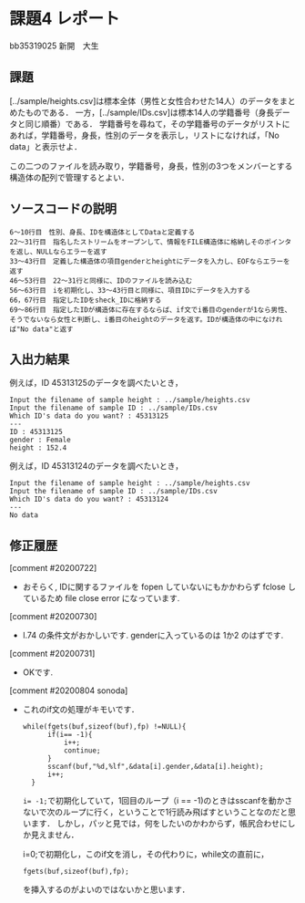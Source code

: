 # 課題4 レポート

bb35319025 新開　大生

## 課題

[../sample/heights.csv]は標本全体（男性と女性合わせた14人）のデータをまとめたものである．
一方，[../sample/IDs.csv]は標本14人の学籍番号（身長データと同じ順番）である．
学籍番号を尋ねて，その学籍番号のデータがリストにあれば，学籍番号，身長，性別のデータを表示し，リストになければ，「No data」と表示せよ．

この二つのファイルを読み取り，学籍番号，身長，性別の3つをメンバーとする構造体の配列で管理するとよい．

## ソースコードの説明

    6～10行目　性別、身長、IDを構造体としてDataと定義する
    22～31行目　指名したストリームをオープンして、情報をFILE構造体に格納しそのポインタを返し、NULLならエラーを返す
    33～43行目　定義した構造体の項目genderとheightにデータを入力し、EOFならエラーを返す
    46～53行目　22～31行と同様に、IDのファイルを読み込む
    56～63行目　iを初期化し、33～43行目と同様に、項目IDにデータを入力する
    66，67行目　指定したIDをsheck_IDに格納する
    69～86行目　指定したIDが構造体に存在するならば、if文でi番目のgenderが1なら男性、そうでないなら女性と判断し、i番目のheightのデータを返す。IDが構造体の中になければ"No data"と返す

## 入出力結果

例えば，ID 45313125のデータを調べたいとき，

```
Input the filename of sample height : ../sample/heights.csv
Input the filename of sample ID : ../sample/IDs.csv
Which ID's data do you want? : 45313125
---
ID : 45313125
gender : Female
height : 152.4
```

例えば，ID 45313124のデータを調べたいとき，

```
Input the filename of sample height : ../sample/heights.csv
Input the filename of sample ID : ../sample/IDs.csv
Which ID's data do you want? : 45313124
---
No data
```

## 修正履歴
[comment #20200722]
- おそらく, IDに関するファイルを fopen していないにもかかわらず fclose しているため file close error になっています. 

[comment #20200730]
- l.74 の条件文がおかしいです. genderに入っているのは 1か2 のはずです. 

[comment #20200731]
- OKです. 

[comment #20200804 sonoda]
- これのif文の処理がキモいです．
  ```
  while(fgets(buf,sizeof(buf),fp) !=NULL){
        if(i== -1){
            i++;
            continue;
        }
        sscanf(buf,"%d,%lf",&data[i].gender,&data[i].height);
        i++;
    }
  ```
  `i= -1;`で初期化していて，1回目のループ（i == -1)のときはsscanfを動かさないで次のループに行く，ということで1行読み飛ばすということなのだと思います．
  しかし，パッと見では，何をしたいのかわからず，帳尻合わせにしか見えません．
  
  i=0;で初期化し，このif文を消し，その代わりに，while文の直前に，
  ```
  fgets(buf,sizeof(buf),fp);
  ```
  を挿入するのがよいのではないかと思います．
  
